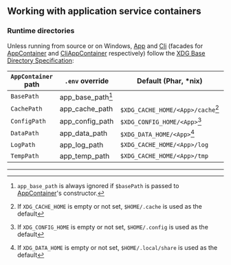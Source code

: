 ## Working with application service containers

### Runtime directories

Unless running from source or on Windows, [App][App] and [Cli][Cli] (facades for
[AppContainer][AppContainer] and [CliAppContainer][CliAppContainer]
respectively) follow the [XDG Base Directory Specification][xdg-base-spec]:

| `AppContainer` path | `.env` override   | Default (Phar, *nix)              | Default (Phar, Windows)      | Default (source)       |
| ------------------- | ----------------- | --------------------------------- | ---------------------------- | ---------------------- |
| `BasePath`          | app_base_path[^1] |                                   |                              |                        |
| `CachePath`         | app_cache_path    | `$XDG_CACHE_HOME/<App>/cache`[^2] | `%LOCALAPPDATA%/<App>/cache` | `<BasePath>/var/cache` |
| `ConfigPath`        | app_config_path   | `$XDG_CONFIG_HOME/<App>`[^3]      | `%APPDATA%/<App>/config`     | `<BasePath>/config`    |
| `DataPath`          | app_data_path     | `$XDG_DATA_HOME/<App>`[^4]        | `%APPDATA%/<App>/data`       | `<BasePath>/var/lib`   |
| `LogPath`           | app_log_path      | `$XDG_CACHE_HOME/<App>/log`       | `%LOCALAPPDATA%/<App>/log`   | `<BasePath>/var/log`   |
| `TempPath`          | app_temp_path     | `$XDG_CACHE_HOME/<App>/tmp`       | `%LOCALAPPDATA%/<App>/tmp`   | `<BasePath>/var/tmp`   |

[^1]: `app_base_path` is always ignored if `$basePath` is passed to
    [AppContainer][AppContainer]'s constructor.

[^2]: If `XDG_CACHE_HOME` is empty or not set, `$HOME/.cache` is used as the
    default

[^3]: If `XDG_CONFIG_HOME` is empty or not set, `$HOME/.config` is used as the
    default

[^4]: If `XDG_DATA_HOME` is empty or not set, `$HOME/.local/share` is used as
    the default

---

[App]: https://lkrms.github.io/php-util/classes/Lkrms-Facade-App.html
[Cli]: https://lkrms.github.io/php-util/classes/Lkrms-Facade-Cli.html
[AppContainer]: https://lkrms.github.io/php-util/classes/Lkrms-Container-AppContainer.html
[CliAppContainer]: https://lkrms.github.io/php-util/classes/Lkrms-Cli-CliAppContainer.html
[xdg-base-spec]: https://specifications.freedesktop.org/basedir-spec/basedir-spec-latest.html

